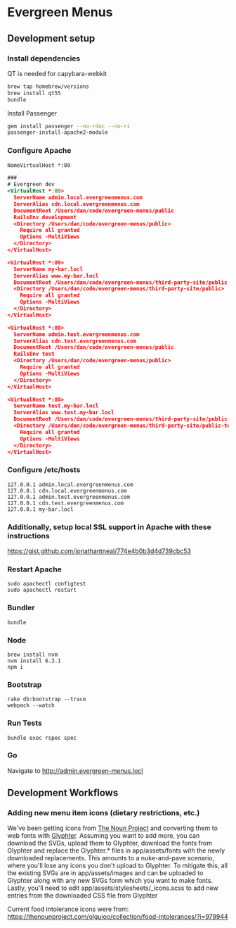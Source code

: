 # Evergreen Menus

## Development setup

### Install dependencies

QT is needed for capybara-webkit

```bash
brew tap homebrew/versions
brew install qt55
bundle
```

Install Passenger

```bash
gem install passenger --no-rdoc --no-ri
passenger-install-apache2-module
```

### Configure Apache

```xml
NameVirtualHost *:80

###
# Evergreen dev
<VirtualHost *:80>
  ServerName admin.local.evergreenmenus.com
  ServerAlias cdn.local.evergreenmenus.com
  DocumentRoot /Users/dan/code/evergreen-menus/public
  RailsEnv development
  <Directory /Users/dan/code/evergreen-menus/public>
    Require all granted
    Options -MultiViews
  </Directory>
</VirtualHost>

<VirtualHost *:80>
  ServerName my-bar.locl
  ServerAlias www.my-bar.locl
  DocumentRoot /Users/dan/code/evergreen-menus/third-party-site/public
  <Directory /Users/dan/code/evergreen-menus/third-party-site/public>
    Require all granted
    Options -MultiViews
  </Directory>
</VirtualHost>

<VirtualHost *:80>
  ServerName admin.test.evergreenmenus.com
  ServerAlias cdn.test.evergreenmenus.com
  DocumentRoot /Users/dan/code/evergreen-menus/public
  RailsEnv test
  <Directory /Users/dan/code/evergreen-menus/public>
    Require all granted
    Options -MultiViews
  </Directory>
</VirtualHost>

<VirtualHost *:80>
  ServerName test.my-bar.locl
  ServerAlias www.test.my-bar.locl
  DocumentRoot /Users/dan/code/evergreen-menus/third-party-site/public-test
  <Directory /Users/dan/code/evergreen-menus/third-party-site/public-test>
    Require all granted
    Options -MultiViews
  </Directory>
</VirtualHost>
```

### Configure /etc/hosts

```
127.0.0.1 admin.local.evergreenmenus.com
127.0.0.1 cdn.local.evergreenmenus.com
127.0.0.1 admin.test.evergreenmenus.com
127.0.0.1 cdn.test.evergreenmenus.com
127.0.0.1 my-bar.locl
```

### Additionally, setup local SSL support in Apache with these instructions

https://gist.github.com/jonathantneal/774e4b0b3d4d739cbc53

### Restart Apache

```
sudo apachectl configtest
sudo apachectl restart
```

### Bundler

`bundle`

### Node

```
brew install nvm
nvm install 6.3.1
npm i
```

### Bootstrap

```
rake db:bootstrap --trace
webpack --watch
```

### Run Tests

`bundle exec rspec spec`

### Go

Navigate to http://admin.evergreen-menus.locl

## Development Workflows

### Adding new menu item icons (dietary restrictions, etc.)

We've been getting icons from [The Noun Project](https://thenounproject.com) and converting them to web fonts with [Glyphter](https://glyphter.com/). Assuming you want to add more, you can download the SVGs, upload them to Glyphter, download the fonts from Glyphter and replace the Glyphter.* files in app/assets/fonts with the newly downloaded replacements. This amounts to a  nuke-and-pave scenario, where you'll lose any icons you don't upload to Glyphter. To mitigate this, all the existing SVGs are in app/assets/images and can be uploaded to Glyphter along with any new SVGs form which you want to make fonts. Lastly, you'll need to edit app/assets/stylesheets/_icons.scss to add new entries from the downloaded CSS file from Glyphter

Current food intolerance icons were from:
https://thenounproject.com/olguioo/collection/food-intolerances/?i=979944

